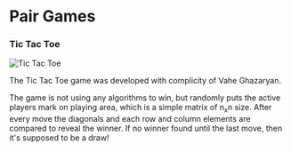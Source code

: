 # Pair Games

### Tic Tac Toe  

![Tic Tac Toe](https://cdn.iconscout.com/icon/premium/png-256-thumb/tic-tac-toe-15-836405.png)

The Tic Tac Toe game was developed with complicity of Vahe Ghazaryan.  

The game is not using any algorithms to win, but randomly puts the active players mark on playing area, which is a simple matrix of n<sub>x</sub>n size. After every move the diagonals and each row and column elements are compared to reveal the winner. If no winner found until the last move, then it's supposed to be a draw!
